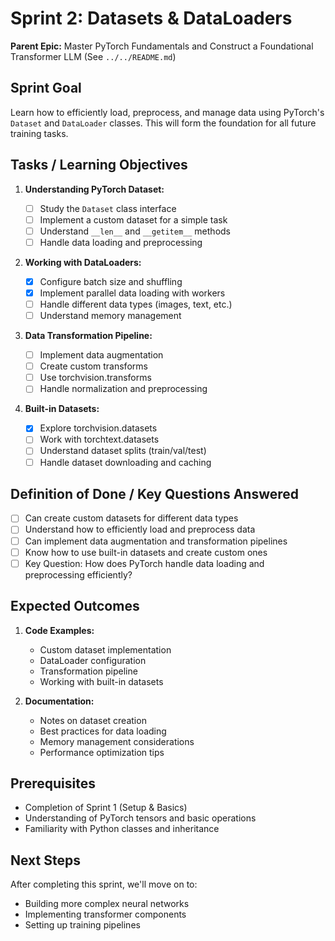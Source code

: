 # Sprint 2: Datasets & DataLoaders

**Parent Epic:** Master PyTorch Fundamentals and Construct a Foundational Transformer LLM (See `../../README.md`)

## Sprint Goal

Learn how to efficiently load, preprocess, and manage data using PyTorch's `Dataset` and `DataLoader` classes. This will form the foundation for all future training tasks.

## Tasks / Learning Objectives

1. **Understanding PyTorch Dataset:**

   - [ ] Study the `Dataset` class interface
   - [ ] Implement a custom dataset for a simple task
   - [ ] Understand `__len__` and `__getitem__` methods
   - [ ] Handle data loading and preprocessing

2. **Working with DataLoaders:**

   - [x] Configure batch size and shuffling
   - [x] Implement parallel data loading with workers
   - [ ] Handle different data types (images, text, etc.)
   - [ ] Understand memory management

3. **Data Transformation Pipeline:**

   - [ ] Implement data augmentation
   - [ ] Create custom transforms
   - [ ] Use torchvision.transforms
   - [ ] Handle normalization and preprocessing

4. **Built-in Datasets:**
   - [x] Explore torchvision.datasets
   - [ ] Work with torchtext.datasets
   - [ ] Understand dataset splits (train/val/test)
   - [ ] Handle dataset downloading and caching

## Definition of Done / Key Questions Answered

- [ ] Can create custom datasets for different data types
- [ ] Understand how to efficiently load and preprocess data
- [ ] Can implement data augmentation and transformation pipelines
- [ ] Know how to use built-in datasets and create custom ones
- [ ] Key Question: How does PyTorch handle data loading and preprocessing efficiently?

## Expected Outcomes

1. **Code Examples:**

   - Custom dataset implementation
   - DataLoader configuration
   - Transformation pipeline
   - Working with built-in datasets

2. **Documentation:**
   - Notes on dataset creation
   - Best practices for data loading
   - Memory management considerations
   - Performance optimization tips

## Prerequisites

- Completion of Sprint 1 (Setup & Basics)
- Understanding of PyTorch tensors and basic operations
- Familiarity with Python classes and inheritance

## Next Steps

After completing this sprint, we'll move on to:

- Building more complex neural networks
- Implementing transformer components
- Setting up training pipelines
